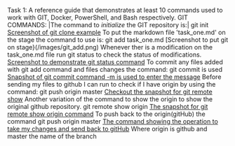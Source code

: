 Task 1: A reference guide that demonstrates at least 10 commands used to work with GIT, Docker, PowerShell, and Bash respectively.
GIT COMMANDS:
|The command to *initialize* the GIT repository is:|
	git init
	[Screenshot of git clone example](/images/git_clone.png)
To put the markdown file 'task_one.md' on the stage the command to use is:
	git add task_one.md
	[Screenshot to put git on stage}(/images/git_add.png)
Whenever ther is a modification on the task_one.md file run git status to check the status of modifications.
    [Screenshot to demonstrate git status command](/images/git_status.png)
To commit any files added with git add command and files changes the command:
	git commit is used
	[Snapshot of git commit command -m is used to enter the message](/images/git_commit.png)
Before sending my files to github I can run to check if I have origin by using the command:
	git push origin master
	[Checkout the snapshot for git remote show](/images.git_remote_show.png)
Another variation of the command to show the origin to show the original github repository.
   git remote show origin
   [The snapshot for git remote show origin command](/images/git_remote_show_origin.png)
To push back to the origin(gitHub) the command
	git push origin master
	[The command showing the operation to take my changes and send back to gitHub](/images/git_push_origin_master.png)
Where origin is github and master the name of the branch
